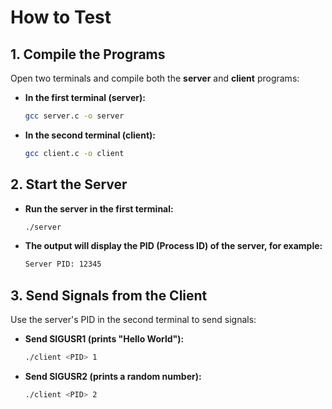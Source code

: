 # How to Test

## 1. Compile the Programs
Open two terminals and compile both the **server** and **client** programs:

- **In the first terminal (server):**
  ```sh
  gcc server.c -o server

- **In the second terminal (client):**
  ```sh
  gcc client.c -o client

## 2. Start the Server
- **Run the server in the first terminal:**
  ```sh
  ./server

- **The output will display the PID (Process ID) of the server, for example:**
  ```sh
  Server PID: 12345


## 3. Send Signals from the Client
Use the server's PID in the second terminal to send signals:
- **Send SIGUSR1 (prints "Hello World"):**
  ```sh
  ./client <PID> 1

- **Send SIGUSR2 (prints a random number):**
  ```sh
  ./client <PID> 2
